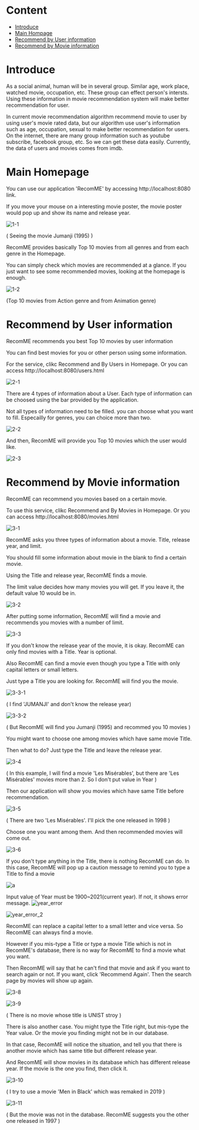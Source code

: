 # Content
- [Introduce](#introduce)
- [Main Hompage](#main-homepage)
- [Recommend by User information](#recommend-by-user-information)
- [Recommend by Movie information](#Recommend-by-Movie-information)

# Introduce
As a social animal, human will be in several group. Similar age, work place, watched movie, occupation, etc. These group can effect person's intersts. Using these information in movie recommendation system will make better recommendation for user.

In current movie recommendation algorithm recommend movie to user by using user's movie rated data, but our algorithm use user's information such as age, occupation, sexual to make better recommendation for users. On the internet, there are many group information such as youtube subscribe, facebook group, etc. So we can get these data easily. 
Currently, the data of users and movies comes from imdb.

# Main Homepage

You can use our application 'RecomME' by accessing http://localhost:8080 link.

If you move your mouse on a interesting movie poster, the movie poster would pop up and show its name and release year.

![1-1](https://user-images.githubusercontent.com/62790287/122660622-df481780-d1bd-11eb-858a-a9dac383ffe7.png)



( Seeing the movie Jumanji (1995) )

RecomME provides basically Top 10 movies from all genres and from each genre in the Homepage.

You can simply check which movies are recommended at a glance. If you just want to see some recommended movies, looking at the homepage is enough.

![1-2](https://user-images.githubusercontent.com/62790287/122660627-e3743500-d1bd-11eb-949b-48a572eae119.png)


(Top 10 movies from Action genre and from Animation genre)

# Recommend by User information

RecomME recommends you best Top 10 movies by user information

You can find best movies for you or other person using some information. 

For the service, clikc Recommend and By Users in Homepage. Or you can access http://localhost:8080/users.html

![2-1](https://user-images.githubusercontent.com/62790287/122660633-e7a05280-d1bd-11eb-9e50-242429c2831c.png)


There are 4 types of information about a User. Each type of information can be choosed using the bar provided by the application. 

Not all types of information need to be filled. you can choose what you want to fill. Especailly for genres, you can choice more than two. 

![2-2](https://user-images.githubusercontent.com/62790287/122660637-eb33d980-d1bd-11eb-9ff6-dc3497bc243a.png)


And then, RecomME will provide you Top 10 movies which the user would like.

![2-3](https://user-images.githubusercontent.com/62790287/122660640-ed963380-d1bd-11eb-8966-11ff66701f73.png)


# Recommend by Movie information

RecomME can recommend you movies based on a certain movie.

To use this service, clikc Recommend and By Movies in Homepage. Or you can access http://localhost:8080/movies.html

![3-1](https://user-images.githubusercontent.com/62790287/122660645-f0912400-d1bd-11eb-9755-6bab2e797267.png)


RecomME asks you three types of information about a movie. Title, release year, and limit.

You should fill some information about movie in the blank to find a certain movie.

Using the Title and release year, RecomME finds a movie.

The limit value decides how many movies you will get. If you leave it, the default value 10 would be in.

![3-2](https://user-images.githubusercontent.com/62790287/122660651-f424ab00-d1bd-11eb-8d75-ea368aa006a8.png)


After putting some information, RecomME will find a movie and recommends you movies with a number of limit.

![3-3](https://user-images.githubusercontent.com/62790287/122660655-f71f9b80-d1bd-11eb-956e-46f43b000332.png)




If you don't know the release year of the movie, it is okay. RecomME can only find movies with a Title. Year is optional. 

Also RecomME can find a movie even though you type a Title with only capital letters or small letters.

Just type a Title you are looking for. RecomME will find you the movie.

![3-3-1](https://user-images.githubusercontent.com/62790287/122660657-fa1a8c00-d1bd-11eb-8651-4a5abbd4b3c6.png)


( I find 'JUMANJI' and don't know the release year)

![3-3-2](https://user-images.githubusercontent.com/62790287/122660660-fd157c80-d1bd-11eb-8e67-829d3c6dc283.png)


( But RecomME will find you Jumanji (1995) and recommed you 10 movies )



You might want to choose one among movies which have same movie Title.

Then what to do? Just type the Title and leave the release year.

![3-4](https://user-images.githubusercontent.com/62790287/122660663-ff77d680-d1bd-11eb-8489-8499be0e9ad5.png)


( In this example, I will find a movie 'Les Misérables', but there are 'Les Misérables' movies more than 2. So I don't put value in Year )

Then our application will show you movies which have same Title before recommendation.

![3-5](https://user-images.githubusercontent.com/62790287/122660665-0272c700-d1be-11eb-90ce-3510121ff8bf.png)


( There are two 'Les Misérables'. I'll pick the one released in 1998 )

Choose one you want among them. And then recommended movies will come out.

![3-6](https://user-images.githubusercontent.com/62790287/122660667-056db780-d1be-11eb-9507-ed6c7edbf642.png)




If you don't type anything in the Title, there is nothing RecomME can do. In this case, RecomME will pop up a caution message to remind you to type a Title to find a movie

![a](https://user-images.githubusercontent.com/62790287/122673348-f8c38080-d20a-11eb-8dbe-5a4c880b1717.png)


Input value of Year must be 1900~2021(current year). If not, it shows error message.
![year_error](https://user-images.githubusercontent.com/62790287/122673695-a08d7e00-d20c-11eb-9268-b3ca6dac3ab1.png)


![year_error_2](https://user-images.githubusercontent.com/62790287/122673712-b438e480-d20c-11eb-81f8-bbea1e07c432.png)



RecomME can replace a capital letter to a small letter and vice versa. So RecomME can always find a movie.

However if you mis-type a Title or type a movie Title which is not in RecomME's database, there is no way for RecomME to find a movie what you want.

Then RecomME will say that he can't find that movie and ask if you want to search again or not. If you want, click 'Recommend Again'. Then the search page by movies will show up again.

![3-8](https://user-images.githubusercontent.com/62790287/122660670-0b639880-d1be-11eb-9576-2b107812001f.png)


![3-9](https://user-images.githubusercontent.com/62790287/122660673-128aa680-d1be-11eb-8cb9-2c65cc78677a.png)



( There is no movie whose title is UNIST stroy )



There is also another case. You might type the Title right, but mis-type the Year value. Or the movie you finding might not be in our database.

In that case, RecomME will notice the situation, and tell you that there is another movie which has same title but different release year.

And RecomME will show movies in its database which has different release year. If the movie is the one you find, then click it.

![3-10](https://user-images.githubusercontent.com/62790287/122660675-161e2d80-d1be-11eb-8f1c-7e7ab62152b5.png)


( I try to use a movie 'Men in Black' which was remaked in 2019 )

![3-11](https://user-images.githubusercontent.com/62790287/122660681-18808780-d1be-11eb-9087-986a991945d6.png)


( But the movie was not in the database. RecomME suggests you the other one released in 1997 )
